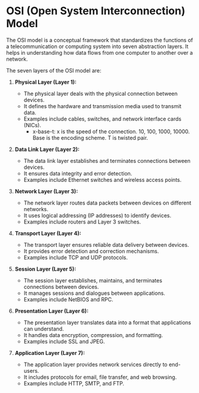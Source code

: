 # OSI (Open System Interconnection) Model

The OSI model is a conceptual framework that standardizes the functions of a telecommunication or computing system into seven abstraction layers. It helps in understanding how data flows from one computer to another over a network.

The seven layers of the OSI model are:

1. **Physical Layer (Layer 1):**

   - The physical layer deals with the physical connection between devices.
   - It defines the hardware and transmission media used to transmit data.
   - Examples include cables, switches, and network interface cards (NICs).
     - x-base-t: x is the speed of the connection. 10, 100, 1000, 10000. Base is the encoding scheme. T is twisted pair.

2. **Data Link Layer (Layer 2):**

   - The data link layer establishes and terminates connections between devices.
   - It ensures data integrity and error detection.
   - Examples include Ethernet switches and wireless access points.

3. **Network Layer (Layer 3):**

   - The network layer routes data packets between devices on different networks.
   - It uses logical addressing (IP addresses) to identify devices.
   - Examples include routers and Layer 3 switches.

4. **Transport Layer (Layer 4):**

   - The transport layer ensures reliable data delivery between devices.
   - It provides error detection and correction mechanisms.
   - Examples include TCP and UDP protocols.

5. **Session Layer (Layer 5):**

   - The session layer establishes, maintains, and terminates connections between devices.
   - It manages sessions and dialogues between applications.
   - Examples include NetBIOS and RPC.

6. **Presentation Layer (Layer 6):**

   - The presentation layer translates data into a format that applications can understand.
   - It handles data encryption, compression, and formatting.
   - Examples include SSL and JPEG.

7. **Application Layer (Layer 7):**
   - The application layer provides network services directly to end-users.
   - It includes protocols for email, file transfer, and web browsing.
   - Examples include HTTP, SMTP, and FTP.
